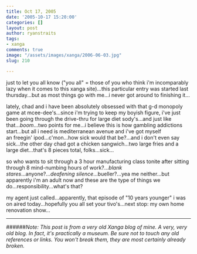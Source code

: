 ```yaml
---
title: Oct 17, 2005
date: '2005-10-17 15:20:00'
categories: []
layout: post
author: ryanstraits
tags:
- xanga
comments: true
image: "/assets/images/xanga/2006-06-03.jpg"
slug: 210

---
```

just to let you all know ("you all" = those of you who think i'm incomparably lazy when it comes to this xanga site)...this particular entry was started last thursday...but as most things go with me...i never got around to finishing it...

<!-- break -->

lately, chad and i have been absolutely obsessed with that g-d monopoly game at mcee-dee's...since i'm trying to keep my boyish figure, i've just been going through the drive-thru for large diet sody's...and just like that...*boom*...two points for me...i believe this is how gambling addictions start...but all i need is mediterranean avenue and i've got myself an freegin' ipod...c'mon...how sick would that be?...and i don't even say sick...the other day chad got a chicken sangwich...two large fries and a large diet...that's 8 pieces total, folks...sick...

so who wants to sit through a 3 hour manufacturing class tonite after sitting through 8 mind-numbing hours of work?...*blank stares*...anyone?...*deafening silence*...bueller?...yea me neither...but apparently i'm an adult now and these are the type of things we do...responsibility...what's that?

my agent just called...apparently, that episode of "10 years younger" i was on aired today...hopefully you all set your tivo's...next stop: my own home renovation show...

---

######*Note: This post is from a very old Xanga blog of mine. A very, very old blog. In fact, it's practically a museum. Be sure not to touch any old references or links. You won't break them, they are most certainly already broken.*